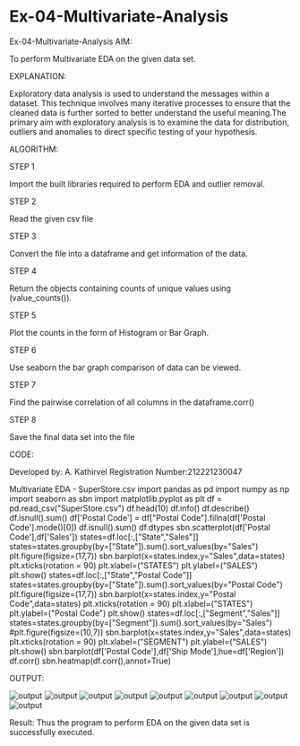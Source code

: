 # Ex-04-Multivariate-Analysis
Ex-04-Multivariate-Analysis
AIM:

To perform Multivariate EDA on the given data set.

EXPLANATION:

Exploratory data analysis is used to understand the messages within a dataset. This technique involves many iterative processes to ensure that the cleaned data is further sorted to better understand the useful meaning.The primary aim with exploratory analysis is to examine the data for distribution, outliers and anomalies to direct specific testing of your hypothesis.

ALGORITHM:

STEP 1

Import the built libraries required to perform EDA and outlier removal.

STEP 2

Read the given csv file

STEP 3

Convert the file into a dataframe and get information of the data.

STEP 4

Return the objects containing counts of unique values using (value_counts()).

STEP 5

Plot the counts in the form of Histogram or Bar Graph.

STEP 6

Use seaborn the bar graph comparison of data can be viewed.

STEP 7

Find the pairwise correlation of all columns in the dataframe.corr()

STEP 8

Save the final data set into the file

CODE:

Developed by: A. Kathirvel Registration Number:212221230047

Multivariate EDA - SuperStore.csv import pandas as pd import numpy as np import seaborn as sbn import matplotlib.pyplot as plt df = pd.read_csv("SuperStore.csv") df.head(10) df.info() df.describe() df.isnull().sum() df['Postal Code'] = df["Postal Code"].fillna(df['Postal Code'].mode()[0]) df.isnull().sum() df.dtypes sbn.scatterplot(df['Postal Code'],df['Sales']) states=df.loc[:,["State","Sales"]] states=states.groupby(by=["State"]).sum().sort_values(by="Sales") plt.figure(figsize=(17,7)) sbn.barplot(x=states.index,y="Sales",data=states) plt.xticks(rotation = 90) plt.xlabel=("STATES") plt.ylabel=("SALES") plt.show() states=df.loc[:,["State","Postal Code"]] states=states.groupby(by=["State"]).sum().sort_values(by="Postal Code") plt.figure(figsize=(17,7)) sbn.barplot(x=states.index,y="Postal Code",data=states) plt.xticks(rotation = 90) plt.xlabel=("STATES") plt.ylabel=("Postal Code") plt.show() states=df.loc[:,["Segment","Sales"]] states=states.groupby(by=["Segment"]).sum().sort_values(by="Sales") #plt.figure(figsize=(10,7)) sbn.barplot(x=states.index,y="Sales",data=states) plt.xticks(rotation = 90) plt.xlabel=("SEGMENT") plt.ylabel=("SALES") plt.show() sbn.barplot(df['Postal Code'],df['Ship Mode'],hue=df['Region']) df.corr() sbn.heatmap(df.corr(),annot=True)

OUTPUT:

![output](ds41.png)
![output](ds42.png)
![output](ds43.png)
![output](ds44.png)
![output](ds45.png)
![output](ds46.png)
![output](ds47.png)
![output](ds48.png)
![output](ds49.png)

Result: Thus the program to perform EDA on the given data set is successfully executed.
